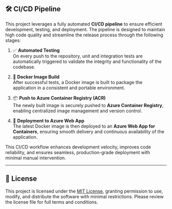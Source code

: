 
## 🛠️ CI/CD Pipeline

This project leverages a fully automated **CI/CD pipeline** to ensure efficient development, testing, and deployment. The pipeline is designed to maintain high code quality and streamline the release process through the following stages:

1. ✅ **Automated Testing**  
   On every push to the repository, unit and integration tests are automatically triggered to validate the integrity and functionality of the codebase.

2. 🐳 **Docker Image Build**  
   After successful tests, a Docker image is built to package the application in a consistent and portable environment.

3. 📦 **Push to Azure Container Registry (ACR)**  
   The newly built image is securely pushed to **Azure Container Registry**, enabling centralized image management and version control.

4. 🚀 **Deployment to Azure Web App**  
   The latest Docker image is then deployed to an **Azure Web App for Containers**, ensuring smooth delivery and continuous availability of the application.

This CI/CD workflow enhances development velocity, improves code reliability, and ensures seamless, production-grade deployment with minimal manual intervention.

---

## 📜 License

This project is licensed under the [MIT License](LICENSE), granting permission to use, modify, and distribute the software with minimal restrictions. Please review the license file for full terms and conditions.

